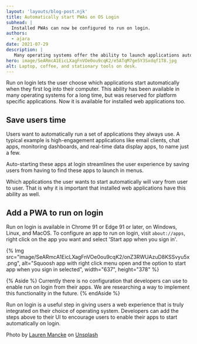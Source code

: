 ```yaml
---
layout: 'layouts/blog-post.njk'
title: Automatically start PWAs on OS Login
subhead: |
  Installed PWAs can now be configured to run on login.
authors:
  - ajara
date: 2021-07-29
description: |
   Many operating systems offer the ability to launch applications automatically when the user logs in. This ability is now available for installed web applications.
hero: image/SeARmcA1EicLXagFnVOe0ou9cqK2/e5ATqM7ge5Y3Sxdqf1T8.jpg
alt: Laptop, coffee, and stationary tools on desk.
---
```

Run on login lets the user choose which applications start
automatically when they first log into their computer. This ability has been
available in many operating systems for a long time, but was reserved for
platform specific applications. Now it is available for installed web applications too.

## Save users time

Users want to automatically run a set of applications they always use. A
typical example is high-engagement applications like email clients, chat apps,
monitoring dashboards, and real-time data display apps, to name just a few.

Auto-starting these apps at login streamlines the user experience by saving
users from having to find these apps to launch in menus.

Which applications the user wants to start automatically will vary from user
to user. That is why it is important that installed web applications have this
ability as well.

## Add a PWA to run on login

Run on login is available in Chrome 91 or Edge 91 or later, on Windows, Linux,
and MacOS. To configure an app to run on login, visit `about://apps`, right
click on the app you want and select 'Start app when you sign in'.

{% Img src="image/SeARmcA1EicLXagFnVOe0ou9cqK2/onZ3RWUAzuD8KSSvyu5x.png",
alt="Squoosh app with right click menu open and the option to start app when
you sign in selected", width="637", height="378" %}

{% Aside %}
Currently there is no configuration that developers can use to enable
run on login from their apps. We are researching a way to implement this
functionality in the future.
{% endAside %}

Run on login is a useful step in giving users a web experience that is truly
integrated on their choice of operating system. Developers can add the steps
above to their UI to encourage users to enable their apps to start
automatically on login.

Photo by [Lauren Mancke](https://unsplash.com/@laurenmancke) on
[Unsplash](https://unsplash.com/)
